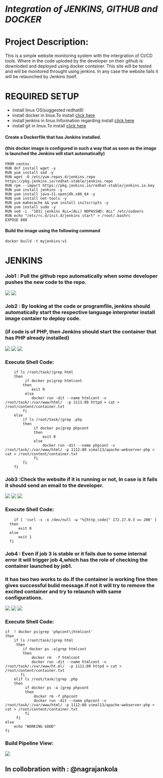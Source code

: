 # ***Integration of JENKINS, GITHUB and DOCKER*** 

# Project Description:
This is a simple website monitoring system with the intergration of CI/CD tools. Where in the code uploded by the developer on their github is downloded and deployed using docker container. This site will be tested and will be monitored throught using jenkins. In any case the website fails it will be relaunched by Jenkins itself.

# **REQUIRED SETUP**
 * install linux OS(suggested redhat8) 
 * install docker in linux.To install [click here](https://docs.docker.com/engine/install/)
 * install jenkins in linux.Information regarding install [click here](https://www.jenkins.io/download/)
 * install git in linux.To install [click here](https://git-scm.com/download/linux)
 
#### Create a Dockerfile that has Jenkins installed.
#### (this docker image is configured in such a way that as soon as the image is launched the Jenkins will start automatically)

    FROM centos
    RUN dnf install wget -y
    RUN yum install sed -y
    RUN wget -O /etc/yum.repos.d/jenkins.repo https://pkg.jenkins.io/redhat-stable/jenkins.repo
    RUN rpm --import https://pkg.jenkins.io/redhat-stable/jenkins.io.key
    RUN yum install jenkins -y
    RUN yum install java-11-openjdk.x86_64 -y
    RUN yum install net-tools -y
    RUN yum makecache && yum install initscripts -y
    RUN yum install sudo -y
    RUN sed -i  "101i jenkins ALL=(ALL) NOPASSWD: ALL" /etc/sudoers
    RUN echo "/etc/rc.d/init.d/jenkins start" > /root/.bashrc
    EXPOSE 808
  
#### Build the image using the following command

    docker build -t myjenkins:v1
    
# **JENKINS**

### Job1 : Pull the github repo automatically when some developer pushes the new code to the repo.
![](images/j11.png)
![](images/j12.png)


### Job2 : By looking at the code or programfile, jenkins should automatically start the respective language interpreter install image contaier to deploy code.
### (if code is of PHP, then Jenkins should start the container that has PHP already installed)

![](images/j21.png)
![](images/j22.png)
![](images/j23.png)

### Execute Shell Code:
        if ls /root/task/|grep html
        then
             if docker ps|grep htmlcont
            then
                exit 0
             else
                docker run -dit --name htmlcont -v /root/task/:/var/www/html/  -p 1111:80 httpd > cat > /root/content/container.txt
            fi
        else
            if ls /root/task/|grep .php
            then
                 if docker ps|grep phpcont
                 then
                     exit 0   
                 else
                     docker run -dit --name phpcont -v /root/task/:/var/www/html/ -p 1112:80 vimal13/apache-webserver-php > cat > /root/content/container.txt
                 fi
            fi      
        fi
    
### Job3 :Check the website if it is running or not, In case is it fails it should send an email to the developer.

![](images/j31.png)
![](images/j32.png)
![](images/j33.png)

### Execute Shell Code:

    	if [ 'curl -s -o /dev/null -w "%{http_code}" 172.17.0.3 == 200' ]
      then 
          exit 0
      else
          exit 1
      fi

### Job4 : Even if job 3 is stable or it fails due to some internal error it will trigger job 4,which has the role of checking the container launched by job1.
### It has two two works to do.If the container is working fine then gives successful bulid message.If not it will try to remove the excited container and try to relaunch with same configurations.

![](images/j41.png)
![](images/j42.png)
![](images/j43.png)

### Execute Shell Code:
    if  ! docker ps|grep 'phpcont\|htmlcont'
    then
        if ls /root/task/|grep html
         then
            if docker ps -a|grep htmlcont
            then
                docker rm  -f htmlcont
                docker run -dit --name htmlcont -v /root/task/:/var/www/ht.ml/  -p 1111:80 httpd > cat > /root/content/container.txt
           fi
        elif ls /root/task/|grep .php
        then
             if docker ps -a |grep phpcont
             then
                 docker rm -f phpcont
                 docker run -dit --name phpcont -v /root/task/:/var/www/html/ -p 1112:80 vimal13/apache-webserver-php > cat > /root/content/container.txt
             fi
         fi      
    else
        echo "WORKING GOOD"
    fi

### Build Pipeline View:
![](images/pipeline.png)
    
## In collobration with : @nagrajankola

